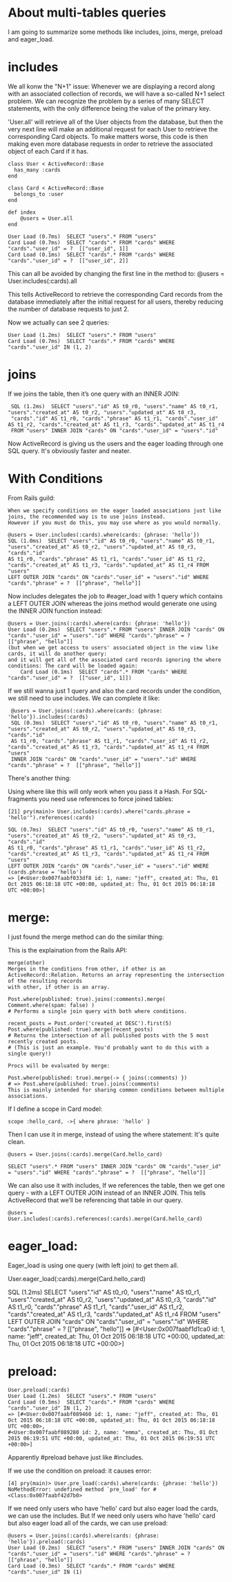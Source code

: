About multi-tables queries
===========================
I am going to summarize some methods like includes, joins, merge, preload and eager_load. 

includes
=====================

We all konw the "N+1" issue: Whenever we are displaying a record along with an associated collection of records, we will have a so-called N+1 select problem.
We can recognize the problem by a series of many SELECT statements, with the only difference being the value of the primary key. 

'User.all' will retrieve all of the User objects from the database, but then the very next line will make an additional request for each User to retrieve 
the corresponding Card objects. To make matters worse, this code is then making even more database requests in order to retrieve the associated object of 
each Card if it has.


	class User < ActiveRecord::Base
	  has_many :cards
	end

	class Card < ActiveRecord::Base
	  belongs_to :user
	end

  	def index
    	@users = User.all
  	end
  
  	User Load (0.7ms)  SELECT "users".* FROM "users"
  	Card Load (0.7ms)  SELECT "cards".* FROM "cards" WHERE "cards"."user_id" = ?  [["user_id", 1]]
  	Card Load (0.1ms)  SELECT "cards".* FROM "cards" WHERE "cards"."user_id" = ?  [["user_id", 2]]
  
This can all be avoided by changing the first line in the method to:
	@users = User.includes(:cards).all

This tells ActiveRecord to retrieve the corresponding Card records from the database immediately after the initial request for all users, 
thereby reducing the number of database requests to just 2.

Now we actually can see 2 queries: 

  	User Load (1.2ms)  SELECT "users".* FROM "users"
  	Card Load (0.7ms)  SELECT "cards".* FROM "cards" WHERE "cards"."user_id" IN (1, 2)
  
joins
=================

If we joins the table, then it’s one query with an INNER JOIN:

	 SQL (1.2ms)  SELECT "users"."id" AS t0_r0, "users"."name" AS t0_r1, "users"."created_at" AS t0_r2, "users"."updated_at" AS t0_r3, 
	 "cards"."id" AS t1_r0, "cards"."phrase" AS t1_r1, "cards"."user_id" AS t1_r2, "cards"."created_at" AS t1_r3, "cards"."updated_at" AS t1_r4 
	 FROM "users" INNER JOIN "cards" ON "cards"."user_id" = "users"."id"

Now ActiveRecord is giving us the users and the eager loading through one SQL query. It's obviously faster and neater. 

With Conditions
=================

From Rails guild: 

	When we specify conditions on the eager loaded associations just like joins, the recommended way is to use joins instead.
	However if you must do this, you may use where as you would normally.

	@users = User.includes(:cards).where(cards: {phrase: 'hello'})
	SQL (1.0ms)  SELECT "users"."id" AS t0_r0, "users"."name" AS t0_r1, "users"."created_at" AS t0_r2, "users"."updated_at" AS t0_r3, "cards"."id" 
	AS t1_r0, "cards"."phrase" AS t1_r1, "cards"."user_id" AS t1_r2, "cards"."created_at" AS t1_r3, "cards"."updated_at" AS t1_r4 FROM "users" 
	LEFT OUTER JOIN "cards" ON "cards"."user_id" = "users"."id" WHERE "cards"."phrase" = ?  [["phrase", "hello"]]
	
Now includes delegates the job to #eager_load with 1 query which contains a LEFT OUTER JOIN whereas the joins method would generate 
one using the INNER JOIN function instead: 
	
	@users = User.joins(:cards).where(cards: {phrase: 'hello'})
	User Load (0.2ms)  SELECT "users".* FROM "users" INNER JOIN "cards" ON "cards"."user_id" = "users"."id" WHERE "cards"."phrase" = ?  [["phrase", "hello"]]
	(but when we get access to users' associated object in the view like cards, it will do another query: 
	and it will get all of the associated card records ignoring the where conditions: The card will be loaded again: 
		Card Load (0.1ms)  SELECT "cards".* FROM "cards" WHERE "cards"."user_id" = ?  [["user_id", 1]])
		
If we still wanna just 1 query and also the card records under the condition, we still need to use includes. 
We can complete it like: 

	 @users = User.joins(:cards).where(cards: {phrase: 'hello'}).includes(:cards)
	 SQL (0.3ms)  SELECT "users"."id" AS t0_r0, "users"."name" AS t0_r1, "users"."created_at" AS t0_r2, "users"."updated_at" AS t0_r3, "cards"."id" 
	 AS t1_r0, "cards"."phrase" AS t1_r1, "cards"."user_id" AS t1_r2, "cards"."created_at" AS t1_r3, "cards"."updated_at" AS t1_r4 FROM "users" 
	 INNER JOIN "cards" ON "cards"."user_id" = "users"."id" WHERE "cards"."phrase" = ?  [["phrase", "hello"]]


There's another thing: 

Using where like this will only work when you pass it a Hash. For SQL-fragments you need use references to force joined tables:

	[21] pry(main)> User.includes(:cards).where("cards.phrase = 'hello'").references(:cards)
	
  	SQL (0.7ms)  SELECT "users"."id" AS t0_r0, "users"."name" AS t0_r1, "users"."created_at" AS t0_r2, "users"."updated_at" AS t0_r3, "cards"."id" 
  	AS t1_r0, "cards"."phrase" AS t1_r1, "cards"."user_id" AS t1_r2, "cards"."created_at" AS t1_r3, "cards"."updated_at" AS t1_r4 FROM "users" 
  	LEFT OUTER JOIN "cards" ON "cards"."user_id" = "users"."id" WHERE (cards.phrase = 'hello')
	=> [#<User:0x007faabf033df8 id: 1, name: "jeff", created_at: Thu, 01 Oct 2015 06:18:18 UTC +00:00, updated_at: Thu, 01 Oct 2015 06:18:18 UTC +00:00>]


merge:
==================
I just found the merge method can do the similar thing: 

This is the explaination from the Rails API: 

    merge(other)
    Merges in the conditions from other, if other is an ActiveRecord::Relation. Returns an array representing the intersection of the resulting records 
    with other, if other is an array.

	Post.where(published: true).joins(:comments).merge( Comment.where(spam: false) )
	# Performs a single join query with both where conditions.

	recent_posts = Post.order('created_at DESC').first(5)
	Post.where(published: true).merge(recent_posts)
	# Returns the intersection of all published posts with the 5 most recently created posts.
	# (This is just an example. You'd probably want to do this with a single query!)
	
	Procs will be evaluated by merge:

	Post.where(published: true).merge(-> { joins(:comments) })
	# => Post.where(published: true).joins(:comments)
	This is mainly intended for sharing common conditions between multiple associations.
	
If I define a scope in Card model: 

	scope :hello_card, ->{ where phrase: 'hello' }
	
Then I can use it in merge, instead of using the where statement: It's quite clean. 

	@users = User.joins(:cards).merge(Card.hello_card)
	
	SELECT "users".* FROM "users" INNER JOIN "cards" ON "cards"."user_id" = "users"."id" WHERE "cards"."phrase" = ?  [["phrase", "hello"]]
	
We can also use it with includes, If we references the table, then we get one query - with a LEFT OUTER JOIN instead of an INNER JOIN. 
This tells ActiveRecord that we’ll be referencing that table in our query. 

	@users = User.includes(:cards).references(:cards).merge(Card.hello_card)

eager_load:
======================
Eager_load is using one query (with left join) to get them all.

User.eager_load(:cards).merge(Card.hello_card)

  SQL (1.2ms)  SELECT "users"."id" AS t0_r0, "users"."name" AS t0_r1, "users"."created_at" AS t0_r2, "users"."updated_at" AS t0_r3, "cards"."id" 
  AS t1_r0, "cards"."phrase" AS t1_r1, "cards"."user_id" AS t1_r2, "cards"."created_at" AS t1_r3, "cards"."updated_at" AS t1_r4 FROM "users" 
  LEFT OUTER JOIN "cards" ON "cards"."user_id" = "users"."id" WHERE "cards"."phrase" = ?  [["phrase", "hello"]]
=> [#<User:0x007faabf1d1ca0 id: 1, name: "jeff", created_at: Thu, 01 Oct 2015 06:18:18 UTC +00:00, updated_at: Thu, 01 Oct 2015 06:18:18 UTC +00:00>]


preload:
=======================
	
    User.preload(:cards)
    User Load (1.2ms)  SELECT "users".* FROM "users"
    Card Load (0.5ms)  SELECT "cards".* FROM "cards" WHERE "cards"."user_id" IN (1, 2)
    => [#<User:0x007faabf089460 id: 1, name: "jeff", created_at: Thu, 01 Oct 2015 06:18:18 UTC +00:00, updated_at: Thu, 01 Oct 2015 06:18:18 UTC +00:00>,
    #<User:0x007faabf089280 id: 2, name: "emma", created_at: Thu, 01 Oct 2015 06:19:51 UTC +00:00, updated_at: Thu, 01 Oct 2015 06:19:51 UTC +00:00>]
 
Apparently #preload behave just like #includes. 

If we use the condition on preload: it causes error: 

	[4] pry(main)> User.pre_load(:cards).where(cards: {phrase: 'hello'})
	NoMethodError: undefined method `pre_load' for #<Class:0x007faabf42d7b0>

If we need only users who have 'hello' card but also eager load the cards, we can use the includes. 
But If we need only users who have 'hello' card but also eager load all of the cards, we can use preload: 

 	@users = User.joins(:cards).where(cards: {phrase: 'hello'}).preload(:cards)
    User Load (0.2ms)  SELECT "users".* FROM "users" INNER JOIN "cards" ON "cards"."user_id" = "users"."id" WHERE "cards"."phrase" = ?  [["phrase", "hello"]]
    Card Load (0.3ms)  SELECT "cards".* FROM "cards" WHERE "cards"."user_id" IN (1)
  
  
